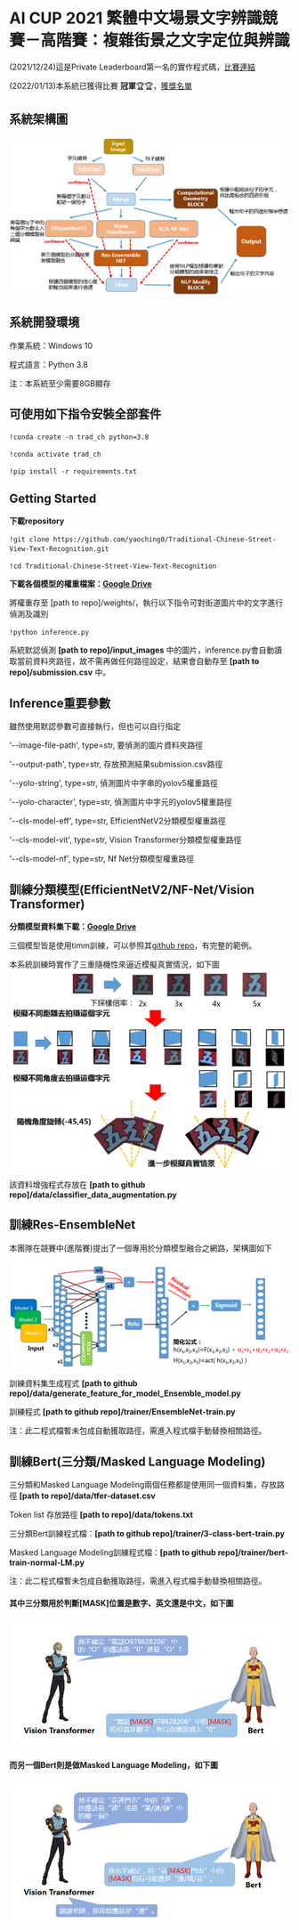 # AI CUP 2021 繁體中文場景文字辨識競賽－高階賽：複雜街景之文字定位與辨識
(2021/12/24)這是Private Leaderboard第一名的實作程式碼，[比賽連結](https://tbrain.trendmicro.com.tw/Competitions/Details/19)


(2022/01/13)本系統已獲得比賽 **冠軍**:trophy::trophy:，[獲獎名單](https://www.aicup.tw/_files/ugd/7fbdbf_dbcd1fbcaa384a128d9583349cf9db58.pdf)
## 系統架構圖
![Architecture](https://github.com/yaoching0/Traditional-Chinese-Street-View-Text-Recognition/blob/main/data/Architecture.jpg)

## 系統開發環境
作業系統：Windows 10

程式語言：Python 3.8

注：本系統至少需要8GB顯存

## 可使用如下指令安裝全部套件
`!conda create -n trad_ch python=3.8`

`!conda activate trad_ch`

`!pip install -r requirements.txt`
## Getting Started
**下載repository**

`!git clone https://github.com/yaoching0/Traditional-Chinese-Street-View-Text-Recognition.git`

`!cd Traditional-Chinese-Street-View-Text-Recognition`

**下載各個模型的權重檔案：[Google Drive](https://drive.google.com/file/d/1-NUQxovnON0DlgDbFG3s-SCR5XtW6h95/view?usp=sharing)**

將權重存至 [path to repo]/weights/，執行以下指令可對街道圖片中的文字進行偵測及識別

`!python inference.py` 

系統默認偵測 **[path to repo]/input_images** 中的圖片，inference.py會自動讀取當前資料夾路徑，故不需再做任何路徑設定，結果會自動存至 **[path to repo]/submission.csv** 中。

## Inference重要參數

雖然使用默認參數可直接執行，但也可以自行指定

'--image-file-path', type=str, 要偵測的圖片資料夾路徑

'--output-path', type=str, 存放預測結果submission.csv路徑

'--yolo-string', type=str, 偵測圖片中字串的yolov5權重路徑

'--yolo-character', type=str, 偵測圖片中字元的yolov5權重路徑

'--cls-model-eff', type=str, EfficientNetV2分類模型權重路徑

'--cls-model-vit', type=str, Vision Transformer分類模型權重路徑

'--cls-model-nf', type=str, Nf Net分類模型權重路徑

## 訓練分類模型(EfficientNetV2/NF-Net/Vision Transformer)

**分類模型資料集下載：[Google Drive](https://drive.google.com/file/d/1qbEOJeWvy-fejHR2JupT6Sah5L7XQanv/view?usp=sharing)**

三個模型皆是使用timm訓練，可以參照其[github repo](https://github.com/rwightman/pytorch-image-models)，有完整的範例。

本系統訓練時實作了三重隨機性來逼近模擬真實情況，如下圖
![data_aug](https://github.com/yaoching0/Traditional-Chinese-Street-View-Text-Recognition/blob/main/data/data_aug.jpg)

該資料增強程式存放在 **[path to github repo]/data/classifier_data_augmentation.py**

## 訓練Res-EnsembleNet
本團隊在競賽中(進階賽)提出了一個專用於分類模型融合之網路，架構圖如下
![Res-EnsembleNet](https://github.com/yaoching0/Traditional-Chinese-Street-View-Text-Recognition/blob/main/data/Res-EnsembleNet.png)

訓練資料集生成程式 **[path to github repo]/data/generate_feature_for_model_Ensemble_model.py**

訓練程式 **[path to github repo]/trainer/EnsembleNet-train.py**

注：此二程式檔暫未包成自動獲取路徑，需進入程式檔手動替換相關路徑。
## 訓練Bert(三分類/Masked Language Modeling)
三分類和Masked Language Modeling兩個任務都是使用同一個資料集，存放路徑 **[path to repo]/data/tfer-dataset.csv**

Token list 存放路徑 **[path to repo]/data/tokens.txt** 

三分類Bert訓練程式檔：**[path to github repo]/trainer/3-class-bert-train.py**

Masked Language Modeling訓練程式檔：**[path to github repo]/trainer/bert-train-normal-LM.py**

注：此二程式檔暫未包成自動獲取路徑，需進入程式檔手動替換相關路徑。

#### 其中三分類用於判斷[MASK]位置是數字、英文還是中文，如下圖
![bert_3_class](https://github.com/yaoching0/Traditional-Chinese-Street-View-Text-Recognition/blob/main/data/BERT-3-CLASS.PNG)

#### 而另一個Bert則是做Masked Language Modeling，如下圖
![bert_mlm](https://github.com/yaoching0/Traditional-Chinese-Street-View-Text-Recognition/blob/main/data/BERT-MAKSED-LM.PNG)
